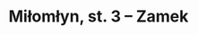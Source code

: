 ---
title: Miłomłyn, st. 3 – Zamek
opis: "Miłomłyn, st. 3 – Zamek"
ikona: "ryc1.jpg"
sprawozdanie: "sprawozdanie.pdf"
plan_pdf: "plan.pdf"
kontekst:
 - img: "lotnicze.jpg"
   desc: ""
 - img: "mapa.jpg"
   desc: ""
badania:
 - img: "ryc2.jpg"
   desc: ""
 - img: "ryc3.jpg"
   desc: ""
 - img: "ryc4.jpg"
   desc: ""
znaleziska:
 - img: "ryc5.jpg"
   desc: ""
---